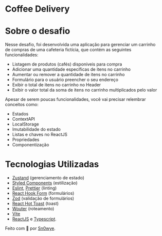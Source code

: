 # Coffee Delivery

# Sobre o desafio

Nesse desafio, foi desenvolvida uma aplicação para gerenciar um carrinho de compras de uma cafeteria fictícia, que contém as seguintes funcionalidades:

- Listagem de produtos (cafés) disponíveis para compra
- Adicionar uma quantidade específicas de itens no carrinho
- Aumentar ou remover a quantidade de itens no carrinho
- Formulário para o usuário preencher o seu endereço
- Exibir o total de itens no carrinho no Header
- Exibir o valor total da soma de itens no carrinho multiplicados pelo valor

Apesar de serem poucas funcionalidades, você vai precisar relembrar conceitos como:

- Estados
- ContextAPI
- LocalStorage
- Imutabilidade do estado
- Listas e chaves no ReactJS
- Propriedades
- Componentização

# Tecnologias Utilizadas
- [Zustand](https://docs.pmnd.rs/zustand/recipes/recipes) (gerenciamento de estado)
- [Styled Components](https://styled-components.com/) (estilização)
- [Eslint](https://eslint.org), [Prettier](https://prettier.io/) (linting)
- [React Hook Form](https://react-hook-form.com/) (formulários)
- [Zod](https://zod.dev) (validação de formulários)
- [React Hot Toast](https://react-hot-toast.com/) (toast)
- [Wouter](https://github.com/molefrog/wouter) (roteamento)
- [Vite](https://vitejs.dev)
- [ReactJS](https://reactjs.org/) e [Typescript](https://www.typescriptlang.org/).

Feito com 💜  por [Sn0wye](https://github.com/Sn0wye).